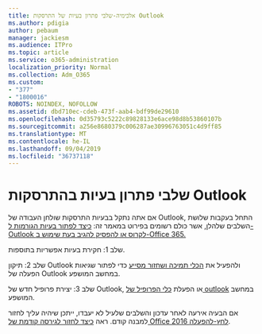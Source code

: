 ```yaml
---
title: אלכימיה-שלבי פתרון בעיות של התרסקות Outlook
ms.author: pdigia
author: pebaum
manager: jackiesm
ms.audience: ITPro
ms.topic: article
ms.service: o365-administration
localization_priority: Normal
ms.collection: Adm_O365
ms.custom:
- "377"
- "1800016"
ROBOTS: NOINDEX, NOFOLLOW
ms.assetid: dbd710ec-cdeb-473f-aab4-bdf99de29610
ms.openlocfilehash: 0d35793c5222c89828133e6ace98d8b53860107b
ms.sourcegitcommit: a256e8680379c006287ae30996763051c4d9ff85
ms.translationtype: MT
ms.contentlocale: he-IL
ms.lasthandoff: 09/04/2019
ms.locfileid: "36737118"
---
```

# <a name="outlook-crash-troubleshooting-steps"></a>שלבי פתרון בעיות בהתרסקות Outlook

אם אתה נתקל בבעיות התרסקות שולחן העבודה של Outlook, התחל בעקבות שלושת השלבים שלהלן, אשר כולם רשומים בפירוט במאמר זה: [כיצד לפתור בעיות הגורמות ל-Outlook לקרוס או להפסיק להגיב בעת שימוש ב-Office 365.](https://docs.microsoft.com/exchange/troubleshoot/outlook-crashes/crash-issues)
  
שלב 1: חקירת בעיות אפשריות בתוספות.
  
שלב 2: תיקון Outlook ולהפעיל את [הכלי תמיכה ושחזור מסייע](https://aka.ms/SaRA-OutlookWontStart) כדי לפתור שגיאות הפעלה של Outlook במחשב המושפע.
  
שלב 3: יצירת פרופיל חדש של Outlook, או הפעלת [כלי הפרופיל של outlook](https://aka.ms/SaRA-OutlookSetupProfile) במחשב המושפע.
  
אם הבעיה אירעה לאחר עדכון והשלבים שלעיל לא יעבדו, ייתכן שיהיה עליך לחזור למבנה קודם. ראה [כיצד לחזור לגירסה קודמת של Office 2016 לחץ-להפעלה](https://support.microsoft.com/help/2770432).
  